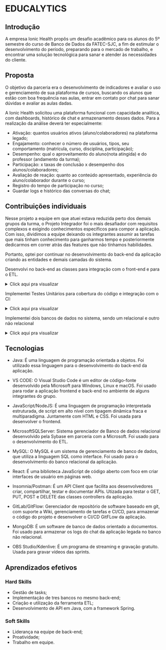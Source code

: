 # EDUCALYTICS

## Introdução

A empresa Ionic Health propôs um desafio acadêmico para os alunos do 5º semestre do curso de Banco de Dados da FATEC-SJC, a fim de estimular o desenvolvimento do período, preparando para o mercado de trabalho, e encontrar uma solução tecnológica para sanar e atender às necessidades do cliente. 

## Proposta
O objetivo da parceria era o desenvolvimento de indicadores e avaliar o uso e gerenciamento de sua plataforma de cursos, buscando os alunos que estão com boa frequência nas aulas, entrar em contato por chat para sanar dúvidas e avaliar as aulas dadas. 

A Ionic Health solicitou uma plataforma funcional com capacidade analítica, com dashboards, histórico de chat e armazenamento desses dados. Para a realização da análise deverá ter especialmente:


* Ativação: quantos usuários ativos (aluno/colaboradores) na plataforma legado;
* Engajamento: conhecer o número de usuários, tipos, seu comportamento (matrícula, curso, disciplina, participação);
* Desempenho: qual o aproveitamento do aluno(nota atingida) e do professor (andamento da turma);
* Participação: x taxas de conclusão x desempenho dos alunos/colaboradores;
* Avaliação de reação: quanto ao conteúdo apresentado, experiência do aluno/colaborador durante o curso;
* Registro do tempo de participação no curso;
* Guardar logs e histórico das conversas do chat;

## Contribuições individuais
 
Nesse projeto a equipe em que atuei estava reduzida perto dos demais grupos da turma, o Projeto Integrador foi o mais desafiador com requisitos complexos e exigindo conhecimentos específicos para compor a aplicação. Com isso, dividimos a equipe deixando os integrantes assumir as tarefas que mais tinham conhecimento para ganharmos tempo e posteriormente dedicarmos em correr atrás das features que não tínhamos habilidades.

Portanto, optei por continuar no desenvolvimento do back-end da aplicação criando as entidades e demais camadas do sistema.

Desenvolvi no back-end as classes para integração com o front-end e para o ETL.

<details>
  <summary>Click aqui pra visualizar</summary>
  
  ```js
  @Entity
@Table(name = "performance")
public class Performance {

    @Id
	@Column(name = "prf_std_id")
	@GeneratedValue(strategy = GenerationType.IDENTITY)
	private Long id;

	@Column(name = "prf_course")
	private String course;

	@Column(name = "prf_partial_grade")
	private Double grade;

	@Column(name = "prf_partial_classes")
	private Integer parClasses;

	@Column(name = "prf_total_classes")
	private Integer totClasses;

    public Long getId() {
        return id;
    }

    public void setId(Long id) {
        this.id = id;
    }

    public String getCourse() {
        return course;
    }

    public void setCourse(String course) {
        this.course = course;
    }
  ```
</details>


Implementei Testes Unitários para cobertura do código e integração com o CI:

<details>
  <summary>Click aqui pra visualizar</summary>
  
  ```js
  @Test
    void profileRepositorySaveProfileWithLoginOk(){

        Auth auth = new Auth();
        auth.setPermission("teste12346");
        authRepository.save(auth);

        Login login = new Login();
        login.setEmail("login@login.comm");
        login.setPassword("teste123");
        login.setAuthorizations(new HashSet<Auth>());
		login.getAuthorizations().add(auth);
		loginRepository.save(login);

        Profile profile = new Profile();
        profile.setLogin(login);
        profile.setName("Teste");
        profile.setDoc("111.111.111-11");
        profile.setGender("Masculino");
        profile.setBirthday(new Date(1220227200L * 1000));
        profile.setPhone("(12) 2121-2121");
        profile.setMobile("(12) 1 2121-2121");
        profileRepository.save(profile);

        assertNotNull(profile.getId());
  
  ```
</details>

Implementei dois bancos de dados no sistema, sendo um relacional e outro não relacional 

<details>
  <summary>Click aqui pra visualizar</summary>
  
  ```js
    educalytics.datasource.jdbcUrl=jdbc:mysql://localhost:3306/educalytics
    educalytics.datasource.username=root
    educalytics.datasource.password=root

    performance.datasource.jdbcUrl=jdbc:mysql://localhost:3306/dw_educalytics
    performance.datasource.username=root
    performance.datasource.password=root

    participation.datasource.jdbcUrl=jdbc:mysql://localhost:3306/dw_participation
    participation.datasource.username=root
    participation.datasource.password=root
  ```
</details>
	
## Tecnologias

- Java: É uma linguagem de programação orientada a objetos. Foi utilizado essa linguagem para o desenvolvimento do back-end da aplicação.

- VS CODE: O Visual Studio Code é um editor de código-fonte desenvolvido pela Microsoft para Windows, Linux e macOS. Foi usado para rodar a aplicação frontend e back-end no ambiente de alguns integrantes do grupo.

- JavaScript/NodeJS: É uma linguagem de programação interpretada estruturada, de script em alto nível com tipagem dinâmica fraca e multiparadigma. Juntamente com HTML e CSS. Foi usada para desenvolver o frontend.

- MicrosoftSQLServer: Sistema gerenciador de Banco de dados relacional desenvolvido pela Sybase em parceria com a Microsoft. Foi usado para o desenvolvimento do ETL.

- MySQL: O MySQL é um sistema de gerenciamento de banco de dados, que utiliza a linguagem SQL como interface. Foi usado para o desenvolvimento do banco relacional da aplicação.

- React: É uma biblioteca JavaScript de código aberto com foco em criar interfaces de usuário em páginas web.

- Insomnia/Postman: É um API Client que facilita aos desenvolvedores criar, compartilhar, testar e documentar APIs. Utizada para testar o GET, PUT, POST e DELETE das classes controllers da aplicação.

- GitLab/GitFlow: Gerenciador de repositório de software baseado em git, com suporte a Wiki, gerenciamento de tarefas e CI/CD, para armazenar o código do projeto e desenvolver o CI/CD GitFLow da aplicação.

- MongoDB: É um software de banco de dados orientado a documentos. Foi usado para armazenar os logs do chat da aplicação legada no banco não relacional.

- OBS Studio/Kdenlive: É um programa de streaming e gravação gratuito. Usada para gravar vídeos das sprints.

## Aprendizados efetivos

### Hard Skills

- Gestão de tasks;
- Implementação de tres bancos no mesmo back-end;
- Criação e utilização da ferramenta ETL;
- Desenvolvimento de API em Java, com a framework Spring.

### Soft Skills
 
- Liderança na equipe de back-end;
- Proatividade;
- Trabalho em equipe.
